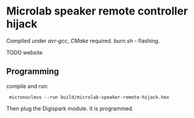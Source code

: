 # Microlab speaker remote controller hijack

Compiled under *avr-gcc*, *CMake* required. *burn.sh* - flashing.

TODO website

## Programming

compile and run:

```
 micronucleus --run build/microlab-speaker-remote-hijack.hex
```

Then plug the Digispark module. It is programmed.

